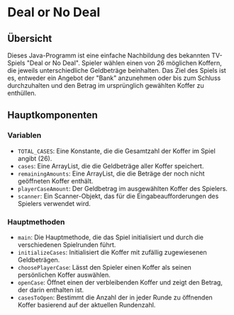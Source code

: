 # Deal or No Deal

## Übersicht
Dieses Java-Programm ist eine einfache Nachbildung des bekannten TV-Spiels "Deal or No Deal". Spieler wählen einen von 26 möglichen Koffern, die jeweils unterschiedliche Geldbeträge beinhalten. Das Ziel des Spiels ist es, entweder ein Angebot der "Bank" anzunehmen oder bis zum Schluss durchzuhalten und den Betrag im ursprünglich gewählten Koffer zu enthüllen.

## Hauptkomponenten

### Variablen
- `TOTAL_CASES`: Eine Konstante, die die Gesamtzahl der Koffer im Spiel angibt (26).
- `cases`: Eine ArrayList, die die Geldbeträge aller Koffer speichert.
- `remainingAmounts`: Eine ArrayList, die die Beträge der noch nicht geöffneten Koffer enthält.
- `playerCaseAmount`: Der Geldbetrag im ausgewählten Koffer des Spielers.
- `scanner`: Ein Scanner-Objekt, das für die Eingabeaufforderungen des Spielers verwendet wird.

### Hauptmethoden
- `main`: Die Hauptmethode, die das Spiel initialisiert und durch die verschiedenen Spielrunden führt.
- `initializeCases`: Initialisiert die Koffer mit zufällig zugewiesenen Geldbeträgen.
- `choosePlayerCase`: Lässt den Spieler einen Koffer als seinen persönlichen Koffer auswählen.
- `openCase`: Öffnet einen der verbleibenden Koffer und zeigt den Betrag, der darin enthalten ist.
- `casesToOpen`: Bestimmt die Anzahl der in jeder Runde zu öffnenden Koffer basierend auf der aktuellen Rundenzahl.
